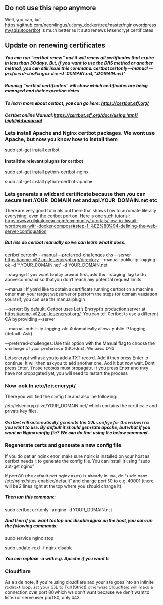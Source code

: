 ## Do not use this repo anymore
Well, you can, but https://github.com/necrolingus/udemy_docker/tree/master/nginxwordpressmysqlautocertbot is much better as it auto renews letsencrypt certificates  



## Update on renewing certificates
##### You can run "certbot renew" and it will renew all certificates that expire in less than 30 days. But, if you want to use the DNS method or another method, you can still issue this command: certbot certonly --manual --preferred-challenges dns -d 'DOMAIN.net,*.DOMAIN.net'
##### Running "certbot certificates" will show which certificates are being managed and their expiration dates

##### To learn more about certbot, you can go here: https://certbot.eff.org/
##### Certbot online Manual: https://certbot.eff.org/docs/using.html?highlight=manual

### Lets install Apache and Nginx certbot packages. We wont use Apache, but now you know how to install them
sudo apt-get install certbot

#### Install the relevant plugins for certbot

sudo apt-get install python-certbot-nginx

sudo apt-get install python-certbot-apache

### Lets generate a wildcard certificate because then you can secure test.YOUR_DOMAIN.net and api.YOUR_DOMAIN.net etc

There are very good tutorials out there that shows how to automate literally everything, even the certbot portion. Here is one such tutorial: https://www.digitalocean.com/community/tutorials/how-to-install-wordpress-with-docker-compose#step-1-%E2%80%94-defining-the-web-server-configuration

##### But lets do certbot manually so we can learn what it does.
certbot certonly --manual --preferred-challenges dns --server https://acme-v02.api.letsencrypt.org/directory --manual-public-ip-logging-ok -d '*.YOUR_DOMAIN.net' -d YOUR_DOMAIN.net

--staging: If you want to play around first, add the --staging flag to the above command so that you don't reach any potential request limits.

--manual: If you’d like to obtain a certificate running certbot on a machine other than your target webserver or perform the steps for domain validation yourself, you can use the manual plugin

--server: By default, Certbot uses Let’s Encrypt’s production server at https://acme-v02.api.letsencrypt.org/. You can tell Certbot to use a different CA by providing --server

--manual-public-ip-logging-ok: Automatically allows public IP logging (default: Ask)

--preferred-challenges: Use this option with the Manual flag to choose the challenge of your preference (http/dns). We used DNS


Letsencrypt will ask you to add a TXT record. Add it then press Enter to continue. It will then ask you to add another one. Add it but now wait. Dont press Enter. Those records must propagate. If you press Enter and they have not propagated yet, you will need to restart the process.


### Now look in /etc/letsencrypt/
There you will find the config file and also the following:

/etc/letsencrypt/live/YOUR_DOMAIN.net/ which contains the certificate and private key files.

##### Certbot will automatically generate the SSL configs for the webserver you want to use. By default it should generate apache, but what if you want an Nginx config file? We can do that using the below command


### Regenerate certs and generate a new config file
If you do get an nginx error, make sure nginx is installed on your host as certbot needs it to generate the config file. You can install it using "sudo apt-get nginx"

If port 80 (the default port nginx uses) is already in use, do "sudo nano /etc/nginx/sites-enabled/default" and change port 80 to e.g. 40001 (there will be 2 lines right at the top where you should change it)

##### Then run this command: 
sudo certbot certonly -a nginx -d YOUR_DOMAIN.net

##### And then if you want to stop and disable nginx on the host, you can run the following commands:

sudo service nginx stop

sudo update-rc.d -f nginx disable

##### You can replace -a with e.g. Apache if you want to

### Cloudflare
As a side note, if you're using cloudflare and your site goes into an infinite redirect loop, set your SSL to Full (Strict) otherwise Cloudflare will make a connection over port 80 which we don't want because we don't want to listen or serve over port 80, only 443.
